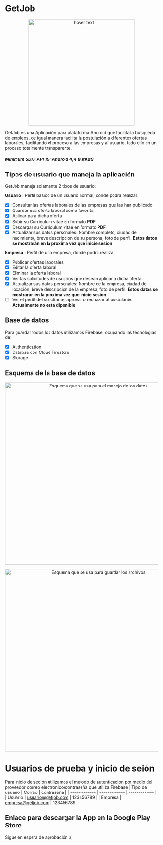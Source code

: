 # GetJob
<p align="center">
  <img src="https://firebasestorage.googleapis.com/v0/b/getjob-46015.appspot.com/o/logo.png?alt=media&token=bfac590d-1ac2-4207-bf42-9f1731b85652" width="350" title="hover text">
</p>


GetJob es una Aplicación para plataforma Android que facilita la búsqueda de empleos, de igual manera facilita la postulación a diferentes ofertas laborales, facilitando el proceso a las empresas y al usuario, todo ello en un proceso totalmente transparente. 
##### Minimum SDK: API 19: Android 4,4 (KitKat)

## Tipos de usuario que maneja la aplicación
GetJob maneja solamente 2 tipos de usuario:

**Usuario** : Perfil basico de un usuario normal, donde podra realizar:
- [x] Consultar las ofertas laborales de las empresas que las han publicado
- [x] Guardar esa oferta laboral como favorita
- [x] Aplicar para dicha oferta
- [X] Subir su Curriculum vitae en formato **PDF**
- [X] Descargar su Curriculum vitae en formato **PDF**
- [x] Actualizar sus datos personales: Nombre completo, ciudad de nacimiento, breve descripcion de su persona, foto de perfil. **Estos datos se mostrarán en la proxima vez que inicie sesion**

**Empresa** : Perfil de una empresa, donde podra realiza:
- [x] Publicar ofertas laborales
- [x] Editar la oferta laboral
- [x] Eliminar la oferta laboral
- [X] Ver las solicitudes de usuarios que desean aplicar a dicha oferta.
- [x] Actualizar sus datos personales: Nombre de la empresa, ciudad de locación, breve descripcion de la empresa, foto de perfil. **Estos datos se mostrarán en la proxima vez que inicie sesion**
- [ ] Ver el perfil del solicitante, aprovar o rechazar al postulante. **Actualmente no esta diponible**
## Base de datos
Para guardar todos los datos utilizamos Firebase, ocupando las tecnologias de:
- [x] Authentication
- [x] Databse con Cloud Firestore
- [x] Storage

## Esquema de la base de datos
<p align="center">
  <img src="https://firebasestorage.googleapis.com/v0/b/getjob-46015.appspot.com/o/esquema.png?alt=media&token=d0048802-e605-4e90-8934-573ea997a52d" width="600" title="Esquema que se usa para el manejo de los datos">
</p>

<p align="center">
  <img src="https://firebasestorage.googleapis.com/v0/b/getjob-46015.appspot.com/o/storge_esquema.png?alt=media&token=7001eb60-c3a5-480a-b06d-9a91919ad06a" width="600" title="Esquema que se usa para guardar los archivos">
</p>

# Usuarios de prueba y inicio de seión
Para inicio de seción utilizamos el metodo de autenticacion por medio del proveedor correo electrónico/contraseña que utiliza Firebase
| Tipo de usuario | Correo | contraseña |
| ------------- | ------------- | ------------- |
| Usuario   | usuario@getjob.com  | 123456789 |
| Empresa  | empresa@getjob.com  | 123456789  
## Enlace para descargar la App en la Google Play Store
Sigue en espera de aprobación :(
